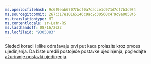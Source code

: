 ```yaml
---
ms.openlocfilehash: 9c6f9eab67077bcf0a7dacce1c971d7cf7b3d974
ms.sourcegitcommit: 267c317e10166146c9ac2c30560c479c9a005845
ms.translationtype: MT
ms.contentlocale: sr-Latn-RS
ms.lasthandoff: 08/16/2022
ms.locfileid: "9305083"
---
```

Sledeći koraci i slike odražavaju prvi put kada prolazite kroz proces ujedinjenja. Da biste uredili postojeće postavke ujedinjenja, pogledajte [ažuriranje postavki ujedinjenja](../data-unification-update.md).
